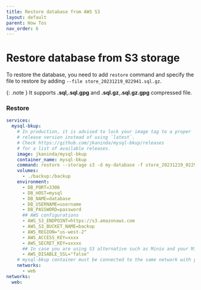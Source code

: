 ```yaml
---
title: Restore database from AWS S3
layout: default
parent: How Tos
nav_order: 6
---
```


# Restore database from S3 storage

To restore the database, you need to add `restore` command and specify the file to restore by adding `--file store_20231219_022941.sql.gz`.

{: .note }
It supports __.sql__,__.sql.gpg__  and __.sql.gz__,__.sql.gz.gpg__ compressed file.

### Restore

```yml
services:
  mysql-bkup:
    # In production, it is advised to lock your image tag to a proper
    # release version instead of using `latest`.
    # Check https://github.com/jkaninda/mysql-bkup/releases
    # for a list of available releases.
    image: jkaninda/mysql-bkup
    container_name: mysql-bkup
    command: restore --storage s3 -d my-database -f store_20231219_022941.sql.gz --path /my-custom-path
    volumes:
      - ./backup:/backup
    environment:
      - DB_PORT=3306
      - DB_HOST=mysql
      - DB_NAME=database
      - DB_USERNAME=username
      - DB_PASSWORD=password
      ## AWS configurations
      - AWS_S3_ENDPOINT=https://s3.amazonaws.com
      - AWS_S3_BUCKET_NAME=backup
      - AWS_REGION="us-west-2"
      - AWS_ACCESS_KEY=xxxx
      - AWS_SECRET_KEY=xxxxx
      ## In case you are using S3 alternative such as Minio and your Minio instance is not secured, you change it to true
      - AWS_DISABLE_SSL="false"
    # mysql-bkup container must be connected to the same network with your database
    networks:
      - web
networks:
  web:
```
